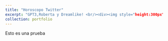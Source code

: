 ```yaml
---
title: "Horoscopo Twitter"
excerpt: "GPT3,Roberta y Dreamlike! <br/><div><img style="height:300px" src='/images/horoscopo_portada.jpg'></div>"
collection: portfolio
---
```


Esto es una prueba